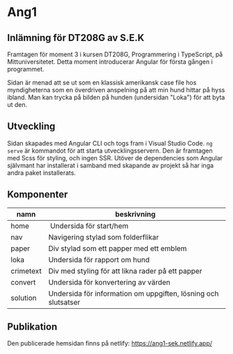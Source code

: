 # Ang1

## Inlämning för DT208G av S.E.K

Framtagen för moment 3 i kursen DT208G, Programmering i TypeScript, på Mittuniversitetet. Detta moment introducerar Angular för första gången i programmet.

Sidan är menad att se ut som en klassisk amerikansk case file hos myndigheterna som en överdriven anspelning på att min hund hittar på hyss ibland. Man kan trycka på bilden på hunden (undersidan "Loka") för att byta ut den.

## Utveckling

Sidan skapades med Angular CLI och togs fram i Visual Studio Code. `ng serve` är kommandot för att starta utvecklingsservern.
Den är framtagen med Scss för styling, och ingen SSR. Utöver de dependencies som Angular självmant har installerat i samband med skapande av projekt så har inga andra paket installerats.

## Komponenter

| namn      | beskrivning                                                    |
| --------- | -------------------------------------------------------------- |
| home      |  Undersida för start/hem                                       |
| nav       | Navigering stylad som folderflikar                             |
| paper     | Div stylad som ett papper med ett emblem                       |
| loka      | Undersida för rapport om hund                                  |
| crimetext | Div med styling för att likna rader på ett papper              |
| convert   | Undersida för konvertering av värden                           |
| solution  | Undersida för information om uppgiften, lösning och slutsatser |

## Publikation

Den publicerade hemsidan finns på netlify: https://ang1-sek.netlify.app/
